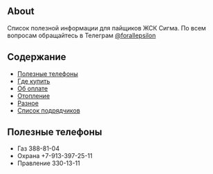 ## About
Список полезной информации для пайщиков ЖСК Сигма. По всем вопросам обращайтесь в Телеграм [@forallepsilon](https://t.me/forallepsilon)

## Содержание

- [Полезные телефоны](#полезные-телефоны)
- [Где купить](where-to-buy.md)
- [Об оплате](payments/README.md)
- [Отопление](heating/README.md)
- [Разное](misc.md)
- [Список подрядчиков](workers.md)

## Полезные телефоны

- Газ 388-81-04
- Охрана +7-913-397-25-11
- Правление 330-13-11

